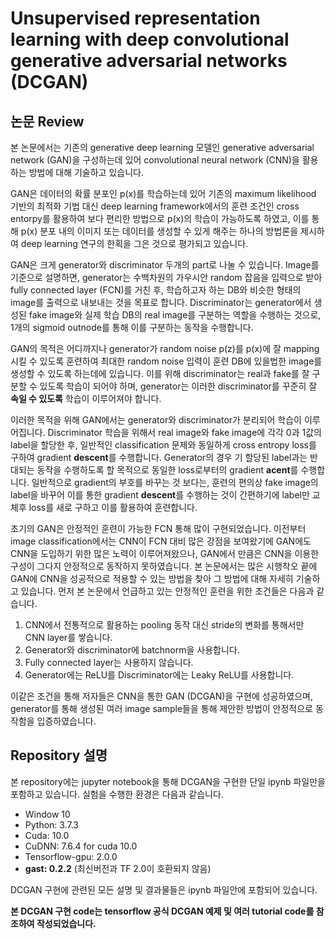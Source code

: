 # Unsupervised representation learning with deep convolutional generative adversarial networks (DCGAN)
## 논문 Review
본 논문에서는 기존의 generative deep learning 모델인 generative adversarial network (GAN)을 구성하는데 있어 convolutional neural network (CNN)을 활용하는 방법에 대해 기술하고 있습니다.

GAN은 데이터의 확률 분포인 p(x)를 학습하는데 있어 기존의 maximum likelihood 기반의 최적화 기법 대신 deep learning framework에서의 훈련 조건인 cross entorpy를 활용하여 보다 편리한 방법으로 p(x)의 학습이 가능하도록 하였고, 이를 통해 p(x) 분포 내의 이미지 또는 데이터를 생성할 수 있게 해주는 하나의 방법론을 제시하여 deep learning 연구의 한획을 그은 것으로 평가되고 있습니다.

GAN은 크게 generator와 discriminator 두개의 part로 나눌 수 있습니다. Image를 기준으로 설명하면, generator는 수백차원의 가우시안 random 잡음을 입력으로 받아 fully connected layer (FCN)를 거친 후, 학습하고자 하는 DB와 비슷한 형태의 image를 출력으로 내보내는 것을 목표로 합니다. Discriminator는 generator에서 생성된 fake image와 실제 학습 DB의 real image를 구분하는 역할을 수행하는 것으로, 1개의 sigmoid outnode를 통해 이를 구분하는 동작을 수행합니다.

GAN의 목적은 어디까지나 generator가 random noise p(z)를 p(x)에 잘 mapping 시킬 수 있도록 훈련하여 최대한 random noise 입력이 훈련 DB에 있을법한 image를 생성할 수 있도록 하는데에 있습니다. 이를 위해 discriminator는 real과 fake를 잘 구분할 수 있도록 학습이 되어야 하며, generator는 이러한 discriminator를 꾸준히 잘 **속일 수 있도록** 학습이 이루어져야 합니다.

이러한 목적을 위해 GAN에서는 generator와 discriminator가 분리되어 학습이 이루어집니다. Discriminator 학습을 위해서 real image와 fake image에 각각 0과 1값의 label을 할당한 후, 일반적인 classification 문제와 동일하게 cross entropy loss를 구하여 gradient **descent**를 수행합니다. Generator의 경우 기 할당된 label과는 반대되는 동작을 수행하도록 할 목적으로 동일한 loss로부터의 gradient **acent**를 수행합니다. 일반적으로 gradient의 부호를 바꾸는 것 보다는, 훈련의 편의상 fake image의 label을 바꾸어 이를 통한 gradient **descent**를 수행하는 것이 간편하기에 label만 교체후 loss를 새로 구하고 이를 활용하여 훈련합니다.

초기의 GAN은 안정적인 훈련이 가능한 FCN 통해 많이 구현되었습니다. 이전부터 image classification에서는 CNN이 FCN 대비 많은 강점을 보여왔기에 GAN에도 CNN을 도입하기 위한 많은 노력이 이루어져왔으나, GAN에서 만큼은 CNN을 이용한 구성이 그다지 안정적으로 동작하지 못하였습니다. 본 논문에서는 많은 시행착오 끝에 GAN에 CNN을 성공적으로 적용할 수 있는 방법을 찾아 그 방법에 대해 자세히 기술하고 있습니다.
먼저 본 논문에서 언급하고 있는 안정적인 훈련을 위한 조건들은 다음과 같습니다.

1. CNN에서 전통적으로 활용하는 pooling 동작 대신 stride의 변화를 통해서만 CNN layer를 쌓습니다.
2. Generator와 discriminator에 batchnorm을 사용합니다.
3. Fully connected layer는 사용하지 않습니다.
4. Generator에는 ReLU를 Discriminator에는 Leaky ReLU를 사용합니다.

이같은 조건을 통해 저자들은 CNN을 통한 GAN (DCGAN)을 구현에 성공하였으며, generator를 통해 생성된 여러 image sample들을 통해 제안한 방법이 안정적으로 동작함을 입증하였습니다.

## Repository 설명
본 repository에는 jupyter notebook을 통해 DCGAN을 구현한 단일 ipynb 파일만을 포함하고 있습니다.
실험을 수행한 환경은 다음과 같습니다.
- Window 10
- Python: 3.7.3
- Cuda: 10.0
- CuDNN: 7.6.4 for cuda 10.0
- Tensorflow-gpu: 2.0.0
- **gast: 0.2.2** (최신버전과 TF 2.0이 호환되지 않음)

DCGAN 구현에 관련된 모든 설명 및 결과물들은 ipynb 파일안에 포함되어 있습니다.

**본 DCGAN 구현 code는 tensorflow 공식 DCGAN 예제 및 여러 tutorial code를 참조하여 작성되었습니다.**
